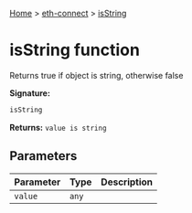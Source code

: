 [Home](./index) &gt; [eth-connect](./eth-connect.md) &gt; [isString](./eth-connect.isstring.md)

# isString function

Returns true if object is string, otherwise false

**Signature:**
```javascript
isString
```
**Returns:** `value is string`

## Parameters

|  Parameter | Type | Description |
|  --- | --- | --- |
|  `value` | `any` |  |

